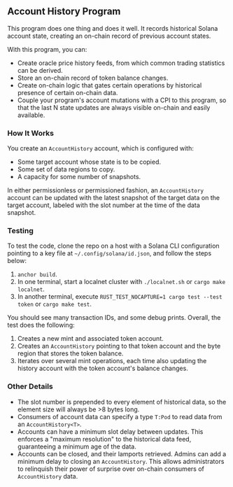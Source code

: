 ## Account History Program

This program does one thing and does it well.
It records historical Solana account state, creating an on-chain record of previous account states.

With this program, you can:
- Create oracle price history feeds, from which common trading statistics can be derived.
- Store an on-chain record of token balance changes.
- Create on-chain logic that gates certain operations by historical presence of certain on-chain data.
- Couple your program's account mutations with a CPI to this program, so that the last N state updates are always visible on-chain and easily available.

### How It Works
You create an `AccountHistory` account, which is configured with:
- Some target account whose state is to be copied.
- Some set of data regions to copy.
- A capacity for some number of snapshots.

In either permissionless or permissioned fashion, an `AccountHistory` account can
be updated with the latest snapshot of the target data on the target account,
labeled with the slot number at the time of the data snapshot.

### Testing
To test the code, clone the repo on a host with a Solana CLI configuration pointing to a key file at `~/.config/solana/id.json`, and follow the steps below:

1. `anchor build`.
2. In one terminal, start a localnet cluster with `./localnet.sh` or `cargo make localnet`.
3. In another terminal, execute `RUST_TEST_NOCAPTURE=1 cargo test --test token` or `cargo make test`.

You should see many transaction IDs, and some debug prints.
Overall, the test does the following:

1. Creates a new mint and associated token account.
2. Creates an `AccountHistory` pointing to that token account and the byte region that stores the token balance.
3. Iterates over several mint operations, each time also updating the history account with the token account's balance changes.

### Other Details
- The slot number is prepended to every element of historical data, so the element size will always be >8 bytes long.
- Consumers of account data can specify a type `T:Pod` to read data from an `AccountHistory<T>`. 
- Accounts can have a minimum slot delay between updates.
This enforces a "maximum resolution" to the historical data feed, guaranteeing a minimum age of the data.
- Accounts can be closed, and their lamports retrieved. Admins can add a minimum delay to closing an `AccountHistory`. This allows administrators to relinquish their power of surprise over on-chain consumers of `AccountHistory` data.
